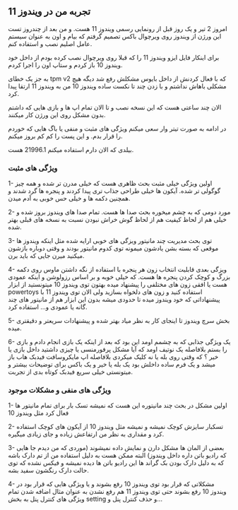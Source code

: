 ## تجربه من در ویندوز 11

امروز 2 تیر و یک روز قبل از رونمایی رسمی ویندوز 11 هست. و من بعد از چندروز تست این ورژن از ویندوز روی ویرچوال باکس تصمیم گرفتم که بیام و اون به عنوان سیستم عامل اصلیم نصب و استفاده کنم.

برای اینکار فایل ایزو ویندوز 11 را که قبلا روی ویرچوال نصب کرده بودم از داخل خود ویندوز 10 باز کردم و ستاپ اون را اجرا کردم.

به جز یک خطای tpm v2 که با فعال کردنش از داخل بایوس مشکلش رفع شد دیگه هیچ مشکلی باهاش نداشتم و با زدن چند تا نکست ساده ویندوز 10 من به ویندوز 11 ارتقا پیدا کرد.

الان چند ساعتی هست که این نسخه نصب و تا الان تمام اپ ها و بازی هایی که داشتم بدون مشکل روی این ورژن کار میکنند.

در ادامه به صورت تیتر وار سعی میکنم ویژگی های مثبت و منفی یا باگ هایی که خوردم را قرار بدم. و این پست را کم کم بروز میکنم.

بیلدی که الان دارم استفاده میکنم 21996.1 هست.

### ویژگی های مثبت

1-  اولین ویژگی خیلی مثبت بحث ظاهری هست که خیلی مدرن تر شده و همه چیز گوگولی تر شده. آیکون ها خیلی طراحی جذاب تری پیدا کردند و پنجره ها گرد شدند و همچنین دکمه ها و خیلی حس خوبی به آدم میدن.

2- مورد دومی که به چشم میخوره بحث صدا ها هست. تمام صدا های ویندوز بروز شده و خیلی هم از لحاظ کیفیت هم از لحاظ گوش خراش نبودن نسبت به نسخه های قبلی بهتر شده.

3- توی بحث مدیریت چند مانیتور ویزگی های خوبی ارایه شده مثل اینکه ویندوز ها موقعی که بسته بشن یادشون میمونه توی کدوم مانیتور بودند و وقتی دوباره بازشون میکنید میرن جایی که باید برن.

4- ویزگی بعدی قابلیت انتخاب زون هر پنجره با استفاده از نگه داشتن ماوس روی دکمه بزرگ و کوچک کردن پنجره ها هست. که خیلی خوبه و بر اساس رزولوشن و اینکه عمودی هست یا افقی زون های مختلفی را پیشنهاد میده بهتون
توی ویندوز 10 میتونستید از ابزار powertoys استفاده کنید و زون های دلخواه بسازید ولی الان توی ویندوز 11 با پیشنهاداتی که خود ویندوز میده تا حدودی میشه بدون این ابزار هم از مانیتور های چند گانه یا عمودی و... استفاده کرد.

5- بخش سرچ ویندوز تا اینجای کار به نظر میاد بهتر شده و پیشنهادات سریعتر و دقیقتری میده.

6- یک ویژگی جذابی که به چشمم اومد این بود که بعد از اینکه یک بازی انجام دادم و بازی را بستم بلافاصله یک نوتیف اومد که آیا مشکل پرفورمنسی یا چیزی داشتید داخل بازی یا خیر ؟ که وقتی روی بله یا نه کلیک میکردی بلافاصله اپ مایکروسافت فیدبک هاب باز میشد و یک فرم ساده داخلش بود یک بله یا خیر و یک باکس برای توضیحات بیشتر و میتونستی خیلی سریع فیدبک کوتاه بدی از تجربت.

### ویژگی های منفی و مشکلات موجود
1- اولین مشکل در بحث چند مانیتوره این هست که نمیشه تسک بار برای تمام مانیتور ها فعال کرد مثل ویندوز 10

2- تسکبار سایزش کوچک نمیشه و نمیشه مثل ویندوز 10 از آیکون های کوچک استفاده کرد و مقداری به نظر من ارتفاعش زیاده و جای زیادی میگیره.

3- بعضی از المان ها مشکل دارن و نمایش داده نمیشوند (موردی که من دیدم جا هایی که رادیو باتن داره داخل ویندوز) البته ممکن هست به دلیل استفاده من از تم دارک باشه که به دلیل دارک بودن بک گراند ها این رادیو باتن ها دیده نمیشه و فیکس نشده که توی حالت دارک رنگشون سفید بشه.

4- مشکلاتی که قرار بود توی ویندوز 10 رفع بشوند و یا ویژگی هایی که قرار بود در ویندوز 10 رفع بشوند حتی توی ویندوز 11 هم رفع نشدن به عنوان مثال اضافه شدن تمام ویژگی های کنترل پنل به بخش setting و حذف کنترل پنل و...
